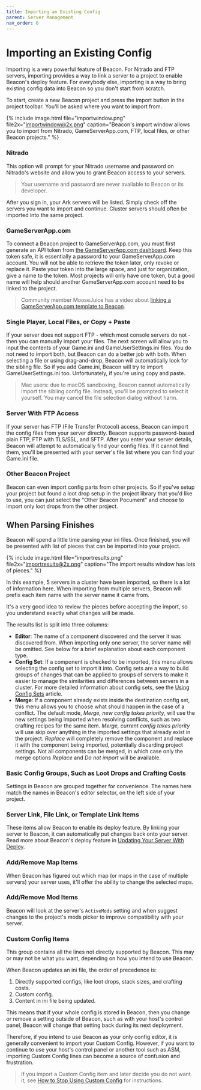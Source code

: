 ```yaml
---
title: Importing an Existing Config
parent: Server Management
nav_order: 0
---
```

# Importing an Existing Config
Importing is a very powerful feature of Beacon. For Nitrado and FTP servers, importing provides a way to link a server to a project to enable Beacon's deploy feature. For everybody else, importing is a way to bring existing config data into Beacon so you don't start from scratch.

To start, create a new Beacon project and press the import button in the project toolbar. You'll be asked where you want to import from.

{% include image.html file="importwindow.png" file2x="importwindow@2x.png" caption="Beacon's import window allows you to import from Nitrado, GameServerApp.com, FTP, local files, or other Beacon projects." %}

### Nitrado
This option will prompt for your Nitrado username and password on Nitrado's website and allow you to grant Beacon access to your servers.

> Your username and password are never available to Beacon or its developer.

After you sign in, your Ark servers will be listed. Simply check off the servers you want to import and continue. Cluster servers should often be imported into the same project.

### GameServerApp.com
To connect a Beacon project to GameServerApp.com, you must first generate an API token from [the GameServerApp.com dashboard](https://dash.gameserverapp.com/configure/api). Keep this token safe, it is essentially a password to your GameServerApp.com account. You will not be able to retrieve the token later, only revoke or replace it. Paste your token into the large space, and just for organization, give a name to the token. Most projects will only have one token, but a good name will help should another GameServerApp.com account need to be linked to the project.

> Community member MooseJuice has a video about [linking a GameServerApp.com template to Beacon](https://youtu.be/N35NyETlY6w).

### Single Player, Local Files, or Copy + Paste
If your server does not support FTP - which most console servers do not - then you can manually import your files. The next screen will allow you to input the contents of your Game.ini and GameUserSettings.ini files. You do not need to import both, but Beacon can do a better job with both. When selecting a file or using drag-and-drop, Beacon will automatically look for the sibling file. So if you add Game.ini, Beacon will try to import GameUserSettings.ini too. Unfortunately, if you're using copy and paste.

> Mac users: due to macOS sandboxing, Beacon cannot automatically import the sibling config file. Instead, you'll be prompted to select it yourself. You may cancel the file selection dialog without harm.

### Server With FTP Access
If your server has FTP (File Transfer Protocol) access, Beacon can import the config files from your server directly. Beacon supports password-based plain FTP, FTP with TLS/SSL, and SFTP. After you enter your server details, Beacon will attempt to automatically find your config files. If it cannot find them, you'll be presented with your server's file list where you can find your Game.ini file.

### Other Beacon Project
Beacon can even import config parts from other projects. So if you've setup your project but found a loot drop setup in the project library that you'd like to use, you can just select the "Other Beacon Pocument" and choose to import only loot drops from the other project.

## When Parsing Finishes

Beacon will spend a little time parsing your ini files. Once finished, you will be presented with list of pieces that can be imported into your project.

{% include image.html file="importresults.png" file2x="importresults@2x.png" caption="The import results window has lots of pieces." %}

In this example, 5 servers in a cluster have been imported, so there is a lot of information here. When importing from multiple servers, Beacon will prefix each item name with the server name it came from.

It's a very good idea to review the pieces before accepting the import, so you understand exactly what changes will be made.

The results list is split into three columns:

- **Editor**: The name of a component discovered and the server it was discovered from. When importing only one server, the server name will be omitted. See below for a brief explanation about each component type.
- **Config Set**: If a component is checked to be imported, this menu allows selecting the config set to import it into. Config sets are a way to build groups of changes that can be applied to groups of servers to make it easier to manage the similarities and differences between servers in a cluster. For more detailed information about config sets, see the [Using Config Sets](/core/configsets/) article.
- **Merge**: If a component already exists inside the destination config set, this menu allows you to choose what should happen in the case of a conflict. The default mode, *Merge, new config takes priority*, will use the new settings being imported when resolving conflicts, such as two crafting recipes for the same item. *Merge, current config takes priority* will use skip over anything in the imported settings that already exist in the project. *Replace* will completely remove the component and replace it with the component being imported, potentially discarding project settings. Not all components can be merged, in which case only the merge options *Replace* and *Do not import* will be available.

### Basic Config Groups, Such as Loot Drops and Crafting Costs
Settings in Beacon are grouped together for convenience. The names here match the names in Beacon's editor selector, on the left side of your project.

### Server Link, File Link, or Template Link Items
These items allow Beacon to enable its deploy feature. By linking your server to Beacon, it can automatically put changes back onto your server. Read more about Beacon's deploy feature in [Updating Your Server With Deploy](/servers/deploy/).

### Add/Remove Map Items
When Beacon has figured out which map (or maps in the case of multiple servers) your server uses, it'll offer the ability to change the selected maps.

### Add/Remove Mod Items
Beacon will look at the server's `ActiveMods` setting and when suggest changes to the project's mods picker to improve compatibility with your server.

### Custom Config Items
This group contains all the lines not directly supported by Beacon. This may or may not be what you want, depending on how you intend to use Beacon.

When Beacon updates an ini file, the order of precedence is:

1. Directly supported configs, like loot drops, stack sizes, and crafting costs.
2. Custom config.
3. Content in ini file being updated.

This means that if your whole config is stored in Beacon, then you change or remove a setting outside of Beacon, such as with your host's control panel, Beacon will change that setting back during its next deployment.

Therefore, if you intend to use Beacon as your only config editor, it is generally convenient to import your Custom Config. However, if you want to continue to use your host's control panel or another tool such as ASM, importing Custom Config lines can become a source of confusion and frustration.

> If you import a Custom Config item and later decide you do not want it, see [How to Stop Using Custom Config](../troubleshooting/customconfig.markdown) for instructions.